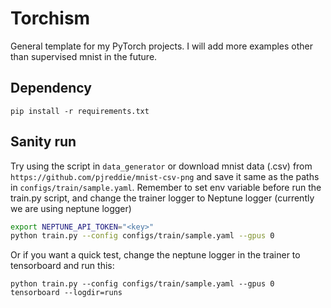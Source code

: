 # Torchism 
General template for my PyTorch projects.
I will add more examples other than supervised mnist in the future.

## Dependency 
```
pip install -r requirements.txt
```

## Sanity run 
Try using the script in `data_generator` or download mnist data (.csv) from `https://github.com/pjreddie/mnist-csv-png` and save it same as the paths in `configs/train/sample.yaml`. 
Remember to set env variable before run the train.py script, and change the trainer logger to Neptune logger (currently we are using neptune logger)
```bash
export NEPTUNE_API_TOKEN="<key>"
python train.py --config configs/train/sample.yaml --gpus 0
```

Or if you want a quick test, change the neptune logger in the trainer to tensorboard and run this:
```
python train.py --config configs/train/sample.yaml --gpus 0
tensorboard --logdir=runs 
```
